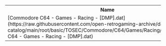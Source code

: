<table>
<tr><th>Name</th><th>Size</th></tr>
<tr><td>
[Commodore C64 - Games - Racing - [DMP].dat](https://raw.githubusercontent.com/open-retrogaming-archive/dat-catalog/main/root/basic/TOSEC/Commodore/C64/Games/Racing/[DMP]/Commodore C64 - Games - Racing - [DMP].dat)
</td><td>1791</td></tr>
</table>
